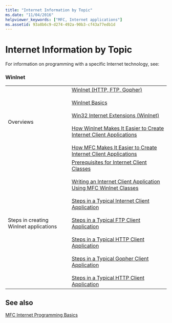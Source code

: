 ```yaml
---
title: "Internet Information by Topic"
ms.date: "11/04/2016"
helpviewer_keywords: ["MFC, Internet applications"]
ms.assetid: 93a8b6c9-d274-492a-90b3-cf43a77edb1d
---
```

# Internet Information by Topic

For information on programming with a specific Internet technology, see:

### WinInet

|||
|-|-|
|Overviews|[WinInet (HTTP, FTP, Gopher)](win32-internet-extensions-wininet.md)<br /><br /> [WinInet Basics](wininet-basics.md)<br /><br /> [Win32 Internet Extensions (WinInet)](win32-internet-extensions-wininet.md)<br /><br /> [How WinInet Makes It Easier to Create Internet Client Applications](how-wininet-makes-it-easier-to-create-internet-client-applications.md)<br /><br /> [How MFC Makes It Easier to Create Internet Client Applications](how-mfc-makes-it-easier-to-create-internet-client-applications.md)|
|Steps in creating WinInet applications|[Prerequisites for Internet Client Classes](prerequisites-for-internet-client-classes.md)<br /><br /> [Writing an Internet Client Application Using MFC WinInet Classes](writing-an-internet-client-application-using-mfc-wininet-classes.md)<br /><br /> [Steps in a Typical Internet Client Application](steps-in-a-typical-internet-client-application.md)<br /><br /> [Steps in a Typical FTP Client Application](steps-in-a-typical-ftp-client-application.md)<br /><br /> [Steps in a Typical HTTP Client Application](steps-in-a-typical-http-client-application.md)<br /><br /> [Steps in a Typical Gopher Client Application](steps-in-a-typical-gopher-client-application.md)<br /><br /> [Steps in a Typical HTTP Client Application](steps-in-a-typical-http-client-application.md)|

## See also

[MFC Internet Programming Basics](mfc-internet-programming-basics.md)
